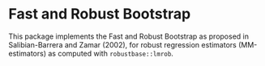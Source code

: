 # Fast and Robust Bootstrap

This package implements the Fast and Robust Bootstrap as proposed in Salibian-Barrera
and Zamar (2002), for robust regression estimators (MM-estimators) as computed with 
`robustbase::lmrob`. 
